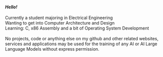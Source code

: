 #### *Hello!*
Currently a student majoring in Electrical Engineering\
Wanting to get into Computer Architecture and Design\
Learning: C, x86 Assembly and a bit of Operating System Development\
 \
No projects, code or anything else on my github and other related websites, services and applications may be used for the training of any AI or AI Large Language Models without express permission.
